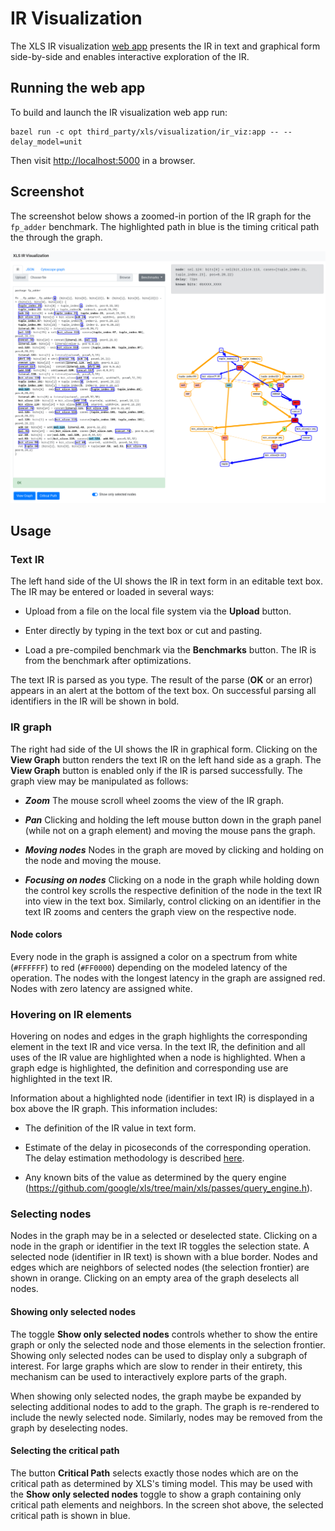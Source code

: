 # IR Visualization

The XLS IR visualization
[web app](https://github.com/google/xls/tree/main/xls/visualization/ir_viz/app.py)
presents the IR in text and graphical form side-by-side and enables interactive
exploration of the IR.

## Running the web app

To build and launch the IR visualization web app run:

```shell
bazel run -c opt third_party/xls/visualization/ir_viz:app -- --delay_model=unit
```

Then visit [http://localhost:5000](http://localhost:5000) in a browser.

## Screenshot

The screenshot below shows a zoomed-in portion of the IR graph for the
`fp_adder` benchmark. The highlighted path in blue is the timing critical path
the through the graph.

![XLS IR Visualization](fp_adder_viz.png)

## Usage

### Text IR

The left hand side of the UI shows the IR in text form in an editable text box.
The IR may be entered or loaded in several ways:

*   Upload from a file on the local file system via the **Upload** button.

*   Enter directly by typing in the text box or cut and pasting.

*   Load a pre-compiled benchmark via the **Benchmarks** button. The IR is from
    the benchmark after optimizations.

The text IR is parsed as you type. The result of the parse (**OK** or an error)
appears in an alert at the bottom of the text box. On successful parsing all
identifiers in the IR will be shown in bold.

### IR graph

The right had side of the UI shows the IR in graphical form. Clicking on the
**View Graph** button renders the text IR on the left hand side as a graph. The
**View Graph** button is enabled only if the IR is parsed successfully. The
graph view may be manipulated as follows:

*   **_Zoom_** The mouse scroll wheel zooms the view of the IR graph.

*   **_Pan_** Clicking and holding the left mouse button down in the graph panel
    (while not on a graph element) and moving the mouse pans the graph.

*   **_Moving nodes_** Nodes in the graph are moved by clicking and holding on
    the node and moving the mouse.

*   **_Focusing on nodes_** Clicking on a node in the graph while holding down
    the control key scrolls the respective definition of the node in the text IR
    into view in the text box. Similarly, control clicking on an identifier in
    the text IR zooms and centers the graph view on the respective node.

#### Node colors

Every node in the graph is assigned a color on a spectrum from white (`#FFFFFF`)
to red (`#FF0000`) depending on the modeled latency of the operation. The nodes
with the longest latency in the graph are assigned red. Nodes with zero latency
are assigned white.

### Hovering on IR elements

Hovering on nodes and edges in the graph highlights the corresponding element in
the text IR and vice versa. In the text IR, the definition and all uses of the
IR value are highlighted when a node is highlighted. When a graph edge is
highlighted, the definition and corresponding use are highlighted in the text
IR.

Information about a highlighted node (identifier in text IR) is displayed in a
box above the IR graph. This information includes:

*   The definition of the IR value in text form.

*   Estimate of the delay in picoseconds of the corresponding operation. The
    delay estimation methodology is described [here](delay_estimation.md).

*   Any known bits of the value as determined by the query engine
    (https://github.com/google/xls/tree/main/xls/passes/query_engine.h).

### Selecting nodes

Nodes in the graph may be in a selected or deselected state. Clicking on a node
in the graph or identifier in the text IR toggles the selection state. A
selected node (identifier in IR text) is shown with a blue border. Nodes and
edges which are neighbors of selected nodes (the selection frontier) are shown
in orange.  Clicking on an empty area of the graph deselects all nodes.

#### Showing only selected nodes

The toggle **Show only selected nodes** controls whether to show the entire
graph or only the selected node and those elements in the selection frontier.
Showing only selected nodes can be used to display only a subgraph of interest.
For large graphs which are slow to render in their entirety, this mechanism can
be used to interactively explore parts of the graph.

When showing only selected nodes, the graph maybe be expanded by selecting
additional nodes to add to the graph. The graph is re-rendered to include the
newly selected node. Similarly, nodes may be removed from the graph by
deselecting nodes.

#### Selecting the critical path

The button **Critical Path** selects exactly those nodes which are on the
critical path as determined by XLS's timing model. This may be used with the
**Show only selected nodes** toggle to show a graph containing only critical
path elements and neighbors. In the screen shot above, the selected critical
path is shown in blue.
